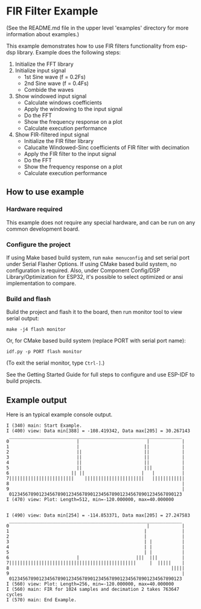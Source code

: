 # FIR Filter Example 

(See the README.md file in the upper level 'examples' directory for more information about examples.)

This example demonstrates how to use FIR filters functionality from esp-dsp library. Example does the following steps:

1. Initialize the FFT library
2. Initialize input signal
    * 1st Sine wave (f = 0.2Fs)
    * 2nd Sine wave (f = 0.4Fs)
    * Combide the waves 
3. Show windowed input signal
    * Calculate windows coefficients
    * Apply the windowing to the input signal
    * Do the FFT
    * Show the frequency response on a plot
    * Calculate execution performance
4. Show FIR-filtered input signal
    * Initialize the FIR filter library
    * Calucalte Windowed-Sinc coefficients of FIR filter with decimation
    * Apply the FIR filter to the input signal
    * Do the FFT
    * Show the frequency response on a plot
    * Calculate execution performance

## How to use example

### Hardware required

This example does not require any special hardware, and can be run on any common development board.

### Configure the project

If using Make based build system, run `make menuconfig` and set serial port under Serial Flasher Options. 
If using CMake based build system, no configuration is required.
Also, under Component Config/DSP Library/Optimization for ESP32, it's possible to select optimized or ansi implementation to compare. 

### Build and flash

Build the project and flash it to the board, then run monitor tool to view serial output:

```
make -j4 flash monitor
```

Or, for CMake based build system (replace PORT with serial port name):

```
idf.py -p PORT flash monitor
```

(To exit the serial monitor, type ``Ctrl-]``.)

See the Getting Started Guide for full steps to configure and use ESP-IDF to build projects.

## Example output

Here is an typical example console output. 

```
I (340) main: Start Example.
I (400) view: Data min[388] = -108.419342, Data max[205] = 30.267143
 ________________________________________________________________
0                         |                         |            |
1                         |                        ||            |
2                         ||                       ||            |
3                         ||                       ||            |
4                         ||                       ||            |
5                         ||                       |||           |
6                       || ||                     |   |          |
7||||||||||||||||||||||||    ||||||||||||||||||||||   ||||||||||||
8                                                                |
9                                                                |
 0123456789012345678901234567890123456789012345678901234567890123
I (470) view: Plot: Length=512, min=-120.000000, max=40.000000


I (490) view: Data min[254] = -114.853371, Data max[205] = 27.247583
 ________________________________________________________________
0                                                   |            |
1                                                  |             |
2                                                  |             |
3                                                  | |           |
4                                                  | |           |
5                                                  | |           |
6                         |                     |||  |||         |
7|||||||||||||||||||||||||||||||||||||||||||||||     |  |||||    |
8                                                            |||||
9                                                                |
 0123456789012345678901234567890123456789012345678901234567890123
I (560) view: Plot: Length=256, min=-120.000000, max=40.000000
I (560) main: FIR for 1024 samples and decimation 2 takes 763647 cycles
I (570) main: End Example.

```

